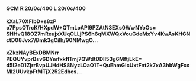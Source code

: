 #### GCM R 20/0c/400 L 20/0c/400
**kXaL70XFIbD+s8zP**<br/>**o7PpsOTrcK/HXpdW+QTmLoAPl9PZAtN3EXs0WwNYoOs=**<br/>**SHHvQ18OZ7mReujxXUqOLLjPS6h6qMXWQxVouGdeMxYv4KwAsKHGNctD08Jvx7/Bmk3gCilh/90NMwgO...**<br/><br/>
**xZkzNAyBExDBMNrr**<br/>**PEQUYvprBsv6DYmfxkflTmj7QWdtDDlI53g6MftjLkE=**<br/>**d5l2eD1ZjrrBvpUJHdHS8NyzLOaO1T+QuEhmGIcUxtFnt2k7xA3hbWgFcxMl2UUvkpFtMTjX252Edhcs...**